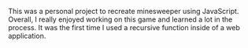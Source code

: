 This was a personal project to recreate minesweeper using JavaScript. Overall, I really enjoyed working on this game and learned a lot in the process. It was the first time I used a recursive function inside of a web application.
